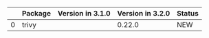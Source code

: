 <!-- markdown-link-check-disable -->

|    | Package   | Version in 3.1.0   | Version in 3.2.0   | Status   |
|---:|:----------|:-------------------|:-------------------|:---------|
|  0 | trivy     |                    | 0.22.0             | NEW      |